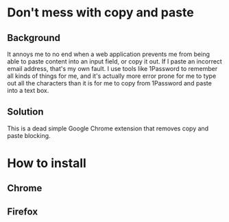 # Don't mess with copy and paste

## Background

It annoys me to no end when a web application prevents me from being able to
paste content into an input field, or copy it out.  If I paste an incorrect
email address, that's my own fault.  I use tools like 1Password to
remember all kinds of things for me, and it's actually more error prone for me
to type out all the characters than it is for me to copy from 1Password and
paste into a text box.

## Solution

This is a dead simple Google Chrome extension that removes copy and paste
blocking.

# How to install
## Chrome
## Firefox

